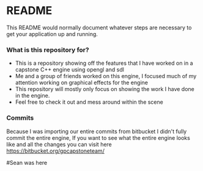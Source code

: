 # README #

This README would normally document whatever steps are necessary to get your application up and running.

### What is this repository for? ###

* This is a repository showing off the features that I have worked on in a capstone C++ engine using opengl and sdl
* Me and a group of friends worked on this engine, I focused much of my attention working on graphical effects for the engine
* This repository will mostly only focus on showing the work I have done in the engine.
* Feel free to check it out and mess around within the scene

### Commits ###

Because I was importing our entire commits from bitbucket I didn't fully commit the entire engine, If you want to see what the entire engine looks like and all the changes you can visit here
https://bitbucket.org/gpcapstoneteam/


#Sean was here
